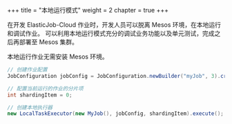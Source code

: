 +++ title = "本地运行模式"
weight = 2 chapter = true +++

在开发 ElasticJob-Cloud 作业时，开发人员可以脱离 Mesos 环境，在本地运行和调试作业。 可以利用本地运行模式充分的调试业务功能以及单元测试，完成之后再部署至 Mesos 集群。

本地运行作业无需安装 Mesos 环境。

```java
// 创建作业配置
JobConfiguration jobConfig = JobConfiguration.newBuilder("myJob", 3).cron("0/5 * * * * ?").build();

// 配置当前运行的作业的分片项
int shardingItem = 0;

// 创建本地执行器
new LocalTaskExecutor(new MyJob(), jobConfig, shardingItem).execute();
```